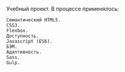 

Учебный проект. В процессе применялось:

    Семантический HTML5.
    CSS3.
    Flexbox.
    Доступность.
    Javascript (ES6).
    БЭМ.
    Адаптивность.
    Sass.
    Gulp.
